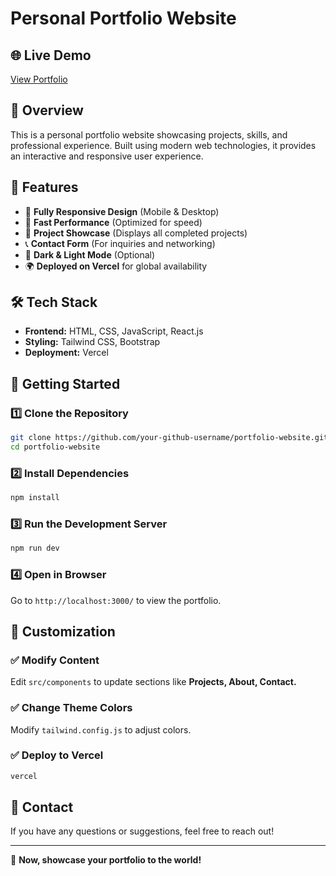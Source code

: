 # Personal Portfolio Website

## 🌐 Live Demo
[View Portfolio](https://portfolio-jzgjiy6o3-sagar-singhs-projects-a5127216.vercel.app/)

## 📌 Overview
This is a personal portfolio website showcasing projects, skills, and professional experience. Built using modern web technologies, it provides an interactive and responsive user experience.

## 🔧 Features
- 🎨 **Fully Responsive Design** (Mobile & Desktop)
- 🚀 **Fast Performance** (Optimized for speed)
- 📝 **Project Showcase** (Displays all completed projects)
- 📞 **Contact Form** (For inquiries and networking)
- 🌙 **Dark & Light Mode** (Optional)
- 🌍 **Deployed on Vercel** for global availability

## 🛠️ Tech Stack
- **Frontend:** HTML, CSS, JavaScript, React.js
- **Styling:** Tailwind CSS, Bootstrap
- **Deployment:** Vercel

## 🚀 Getting Started
### 1️⃣ Clone the Repository
```bash
git clone https://github.com/your-github-username/portfolio-website.git
cd portfolio-website
```

### 2️⃣ Install Dependencies
```bash
npm install
```

### 3️⃣ Run the Development Server
```bash
npm run dev
```

### 4️⃣ Open in Browser
Go to `http://localhost:3000/` to view the portfolio.

## 🎨 Customization
### ✅ Modify Content
Edit `src/components` to update sections like **Projects, About, Contact.**

### ✅ Change Theme Colors
Modify `tailwind.config.js` to adjust colors.

### ✅ Deploy to Vercel
```bash
vercel
```

## 📧 Contact
If you have any questions or suggestions, feel free to reach out!

---
🚀 **Now, showcase your portfolio to the world!**


